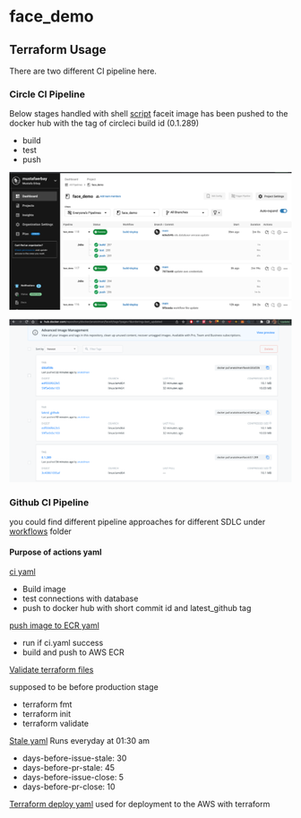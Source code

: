 # face_demo
## Terraform Usage





There are two different CI pipeline here. 
### Circle CI Pipeline

Below stages handled with shell [script](/test-app/build.sh) faceit image has been pushed to the docker hub with the tag of circleci build id (0.1.289)
- build
- test
- push

![Alt text](/screenshots/circleci_dashboard.png?raw=true "Circle CI Dashboard")

![Alt text](/screenshots/docker_hub_image_list.png?raw=true "Docker Hub image tags")

### Github CI Pipeline
you could find different  pipeline approaches for different SDLC under [workflows](/.github/workflows/) folder

#### Purpose of actions yaml
[ci yaml](/.github/workflows/ci.yml)
- Build image 
- test connections with database
- push to docker hub with short commit id and latest_github tag

[push image to ECR yaml](/.github/workflows/push_image_to_ecr.yml)
- run if ci.yaml success
- build and push to AWS ECR

[Validate terraform files](/.github/workflows/validate_terraform_files.yml)

supposed to be before production stage
- terraform fmt
- terraform init
- terraform validate

[Stale yaml](/.github/workflows/stale.yml)
Runs everyday at 01:30 am

- days-before-issue-stale: 30
- days-before-pr-stale: 45
- days-before-issue-close: 5
- days-before-pr-close: 10

[Terraform deploy yaml](/.github/workflows/terraform.yml)
used for deployment to the AWS with terraform
